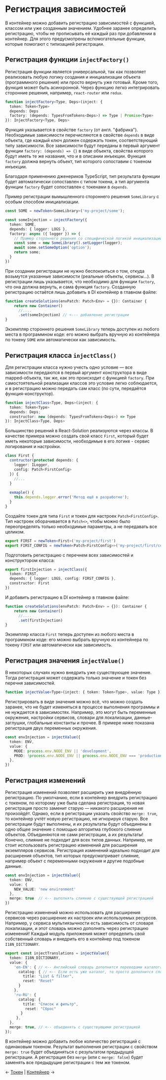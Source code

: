 # Регистрация зависимостей 

В контейнер можно добавить регистрацию зависимостей с функцией, классом или уже созданным значением. Удобнее заранее определить регистрацию, чтобы не прописывать её каждый раз при добавлении в контейнер. Для этого предусмотрены вспомогательные функции, которые помогают с типизацией регистрации.
## Регистрация функции `injectFactory()`

Регистрация функции является универсальной, так как позволяет реализовать любую логику создания и инициализации объекта (программного решения) или просто вернуть уже готовый. Кроме того, функция может быть асинхронной. Через функцию легко интегрировать сторонние решения, например, `react-router` или `redux`.

```ts
function injectFactory<Type, Deps>(inject: {
  token: Token<Type>
  depends: Deps
  factory: (depends: TypesFromTokens<Deps>) => Type | Promise<Type>
}): InjectFactory<Type, Deps>
```

Функция указывается в свойстве `factory` (от англ. "фабрика"). Необходимые зависимости перечисляются в свойстве `depends` в виде объекта, где каждый ключ должен содержать токен, соответствующий типу зависимости. Все зависимости будут переданы в первый аргумент функции `factory: (depends) => {}` в виде объекта, свойства которого будут иметь те же названия, что и в описании инъекции. Функция `factory` должна вернуть объект, тип которого сопоставим с токеном инъекции.

Благодаря применению дженериков TypeScript, тип результата функции будет автоматически сопоставлен с типом токена, а тип аргумента функции `factory` будет сопоставлен с токенами в `depends`.

Пример регистрации вымышленного стороннего решения `SomeLibrary` с особым способом инициализации. 

```ts
const SOME = newToken<SomeLibrary>('my-project/some');

const someInjection = injectFactory({
  token: SOME,
  depends: { logger: LOGS },
  factory: async ({ logger }) => {
    // Пример стороннего решения со специфической логикой инициализации
    const some = new SomeLibrary().setLogger(logger);
	await some.setSomeOption('option');		
	return some;
  }
})

```

При создании регистрации не нужно беспокоиться о том, откуда возьмутся указанные зависимости (реальные объекты, сервисы...). В регистрации лишь указывается, что необходимо для функции `factory`, что она должна вернуть, и сама функция `factory`. Созданную регистрацию остаётся лишь добавить в DI контейнер в главном файле:

```ts
function createSolutions(envPatch: Patch<Env> = {}): Container {
    return new Container() 
      //....
      .set(someInjection) // <--- добавление регистрации
}
```

Экземпляр стороннего решения `SomeLibrary` теперь доступен из любого места в программном коде: его можно выбрать вручную из контейнера по токену `SOME` или автоматически как зависимость.
## Регистрация класса `injectClass()`

Для регистрации класса нужно учесть одно условие — все зависимости передаются в первый аргумент конструктора в виде mapped-объекта, так же, как это происходит с функцией `factory`. При самостоятельной реализации классов это условие легко соблюдается, и в регистрацию можно передать сам класс (по сути, передаётся функция-конструктор).

```ts
function injectClass<Type, Deps>(inject: {
  token: Token<Type>
  depends: Deps;
  constructor: new (depends: TypesFromTokens<Deps>) => Type
}): InjectClass<Type, Deps>
```

Большинство решений в React-Solution реализуются через классы. В качестве примера можно создать свой класс `First`, который будет иметь некоторые зависимости, необходимые в его логике - сервис логирования и настройки.

```ts
class First {
  contructor(protected depends: {
    logger: ILogger,
    config: Patch<FirstConfig>
  }) {
    //...
  }
  
  exmaple() {
    this.depends.logger.error('Метод ещё в разработке');
  }
}
```

Создайте токен для типа `First` и токен для настроек `Patch<FirstConfig>`. Тип настроек оборачивается в `Patch<>`, чтобы можно было переопределять только необходимые параметры, а не передавать все целиком.

```ts
export FIRST = newToken<First>('my-project/first')
export FIRST_CONFIG = newToken<Patch<FirstConfig>>('my-project/first/config')
```

Подготовить регистрацию с перечнем всех зависимостей и конструктором класса:

```ts
export firstInjection = injectClass({
  token: FIRST,
  depends: { logger: LOGS, config: FIRST_CONFIG },
  constructor: First
})
```

И добавить регистрацию в DI контейнер в главном файле:

```ts
function createSolutions(envPatch: Patch<Env> = {}): Container {
    return new Container() 
      //....
      .set(firstInjection)
}
```

Экземпляр класса `First` теперь доступен из любого места в программном коде: его можно выбрать вручную из контейнера по токену `FIRST` или автоматически как зависимость.
## Регистрация значения `injectValue()`

В некоторых случаях нужно внедрить уже существующее значение. Тогда регистрация может содержать только значение и токен без перечня зависимостей.

```ts
function injectValue<Type>(inject: { token: Token<Type>, value: Type }): InjectValue<Type>
```

Регистрировать в виде значения можно всё, что можно создать заранее, что не будет изменяться в процессе выполнения программы и не нуждается в зависимостях. Например, это могут быть переменные окружения, настройки сервисов, словари для локализации, данные-заглушки, глобальные константы и прочее. В примере ниже показана регистрация двух переменных окружения.

```ts
const envInjection = injectValue({  
  token: ENV,  
  value: {  
    MODE: process.env.NODE_ENV || 'development',  
    PROD: !process.env.NODE_ENV || process.env.NODE_ENV === 'production', 
  },  
})
```
## Регистрация изменений

Регистрация изменений позволяет расширить уже внедрённую регистрацию. По умолчанию, если в контейнер внедрить регистрацию с токеном, по которому уже была сделана регистрация, то новая регистрация просто заменит старую — никакого расширения не произойдёт. Однако, если в регистрации указать свойство `merge: true`, то контейнер учтёт новую регистрацию, не игнорируя старую. Все регистрации будут выполнены, и их результаты будут объединены в одно общее значение с помощью алгоритма глубокого слияния объектов. Объединяются не сами регистрации, а их результаты! Конечно, слияние не подходит для всех типов данных. Например, не стоит использовать регистрацию изменений для расширения экземпляров сервисов. Регистрация изменений идеально подходит для расширения объектов, тип которых предусматривает слияние, например объект с переменными окружения и другие подобные данные.

```ts
const envInjection = injectValue({
  token: ENV,  
  value: {  
    NEW_VALUE: 'new environment' 
  },
  merge: true  // <-- выполнять слияние с существующей регистрацией
})
```

Регистрацию изменений можно использовать для расширения сервисов через расширение их настроек или используемых ресурсов.  Например, у сервиса мультиязычности есть зависимость от словаря локализации, и этот словарь можно дополнять через регистрацию изменений! Каждый модуль приложения может определить свой собственный словарь и внедрить его в контейнер под токеном `I18N_DICTIONARY`.

```ts
export const injectTranslations = injectValue({  
  token: I18N_DICTIONARY,  
  value: {  
    'en-EN': { // <-- Английский словарь дополнится переводами каталога
      catalog: { // <-- Если есть уже каталог, то просто дополнится словами title и reset
        title: "List & filter",  
        reset: "Reset" 
      }
    },  
    'ru-RU': { 
      catalog: {
        title: "Список и фильтр",  
         reset: "Сброс"
       }
     },  
  },  
  merge: true, // <-- объединять с существующими регистрацией
});
```

В контейнер можно добавить любое количество регистраций с одинаковым токеном. Результат выполнения регистрации с свойством `merge: true` будет объединяться с результатом предыдущей регистрации. А регистрация без `merge` (или с `merge: false`) будет заменять все предыдущие регистрации с тем же токеном.

← [Токен](dependency_management/token.md) | [Контейнер](dependency_management/di_container.md) →
